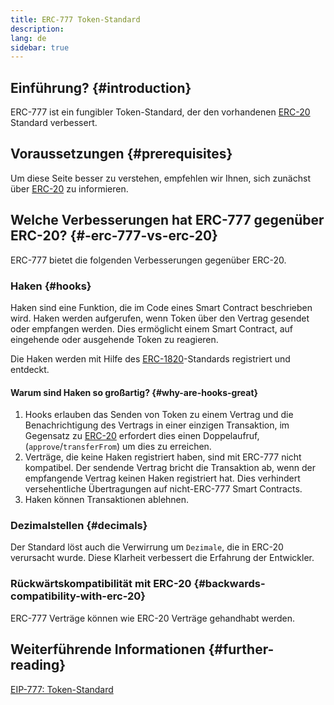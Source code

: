 ```yaml
---
title: ERC-777 Token-Standard
description:
lang: de
sidebar: true
---
```


## Einführung? {#introduction}

ERC-777 ist ein fungibler Token-Standard, der den vorhandenen [ERC-20](/developers/docs/standards/tokens/erc-20/) Standard verbessert.

## Voraussetzungen {#prerequisites}

Um diese Seite besser zu verstehen, empfehlen wir Ihnen, sich zunächst über [ERC-20](/developers/docs/standards/tokens/erc-20/) zu informieren.

## Welche Verbesserungen hat ERC-777 gegenüber ERC-20? {#-erc-777-vs-erc-20}

ERC-777 bietet die folgenden Verbesserungen gegenüber ERC-20.

### Haken {#hooks}

Haken sind eine Funktion, die im Code eines Smart Contract beschrieben wird. Haken werden aufgerufen, wenn Token über den Vertrag gesendet oder empfangen werden. Dies ermöglicht einem Smart Contract, auf eingehende oder ausgehende Token zu reagieren.

Die Haken werden mit Hilfe des [ERC-1820](https://eips.ethereum.org/EIPS/eip-1820)-Standards registriert und entdeckt.

#### Warum sind Haken so großartig? {#why-are-hooks-great}

1. Hooks erlauben das Senden von Token zu einem Vertrag und die Benachrichtigung des Vertrags in einer einzigen Transaktion, im Gegensatz zu [ERC-20](https://eips.ethereum.org/EIPS/eip-20) erfordert dies einen Doppelaufruf, (`approve`/`transferFrom`) um dies zu erreichen.
2. Verträge, die keine Haken registriert haben, sind mit ERC-777 nicht kompatibel. Der sendende Vertrag bricht die Transaktion ab, wenn der empfangende Vertrag keinen Haken registriert hat. Dies verhindert versehentliche Übertragungen auf nicht-ERC-777 Smart Contracts.
3. Haken können Transaktionen ablehnen.

### Dezimalstellen {#decimals}

Der Standard löst auch die Verwirrung um `Dezimale`, die in ERC-20 verursacht wurde. Diese Klarheit verbessert die Erfahrung der Entwickler.

### Rückwärtskompatibilität mit ERC-20 {#backwards-compatibility-with-erc-20}

ERC-777 Verträge können wie ERC-20 Verträge gehandhabt werden.

## Weiterführende Informationen {#further-reading}

[EIP-777: Token-Standard](https://eips.ethereum.org/EIPS/eip-777)
